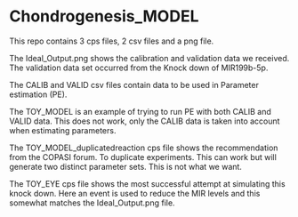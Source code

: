 # Chondrogenesis_MODEL
This repo contains 3 cps files, 2 csv files and a png file.

The Ideal_Output.png shows the calibration and validation data we received. The validation data set occurred from the Knock down of MIR199b-5p.

The CALIB and VALID csv files contain data to be used in Parameter estimation (PE). 

The TOY_MODEL is an example of trying to run PE with both CALIB and VALID data. This does not work, only the CALIB data is taken into account when estimating parameters. 

The TOY_MODEL_duplicatedreaction cps file shows the recommendation from the COPASI forum. To duplicate experiments. This can work but will generate two distinct parameter sets. This is not what we want. 

The TOY_EYE cps file shows the most successful attempt at simulating this knock down. Here an event is used to reduce the MIR levels and this somewhat matches the Ideal_Output.png file.


